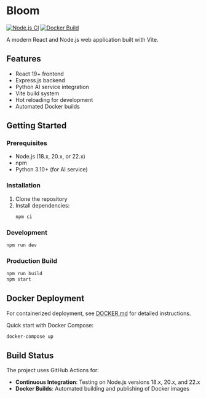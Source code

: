 # Bloom

[![Node.js CI](https://github.com/youssef20031/Bloom/workflows/Node.js%20CI/badge.svg)](https://github.com/youssef20031/Bloom/actions/workflows/node.js.yml)
[![Docker Build](https://github.com/youssef20031/Bloom/workflows/Docker%20Build%20and%20Push/badge.svg)](https://github.com/youssef20031/Bloom/actions/workflows/docker-build.yml)

A modern React and Node.js web application built with Vite.

## Features

- React 19+ frontend
- Express.js backend
- Python AI service integration
- Vite build system
- Hot reloading for development
- Automated Docker builds

## Getting Started

### Prerequisites

- Node.js (18.x, 20.x, or 22.x)
- npm
- Python 3.10+ (for AI service)

### Installation

1. Clone the repository
2. Install dependencies:
   ```bash
   npm ci
   ```

### Development

```bash
npm run dev
```

### Production Build

```bash
npm run build
npm start
```

## Docker Deployment

For containerized deployment, see [DOCKER.md](./DOCKER.md) for detailed instructions.

Quick start with Docker Compose:
```bash
docker-compose up
```

## Build Status

The project uses GitHub Actions for:
- **Continuous Integration**: Testing on Node.js versions 18.x, 20.x, and 22.x
- **Docker Builds**: Automated building and publishing of Docker images